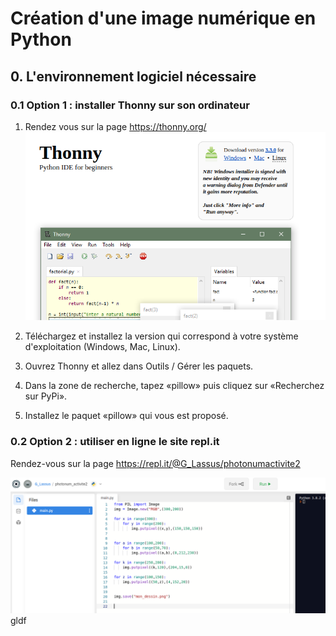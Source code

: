 # Création d'une image numérique en Python

## 0. L'environnement logiciel nécessaire

### 0.1 Option 1 : installer Thonny sur son ordinateur

1. Rendez vous sur la page https://thonny.org/
![](data/install_thonny.png)

2. Téléchargez et installez la version qui correspond à votre système d'exploitation (Windows, Mac, Linux).

3. Ouvrez Thonny et allez dans Outils / Gérer les paquets.
4. Dans la zone de recherche, tapez «pillow» puis cliquez sur «Recherchez sur PyPi».
5. Installez le paquet «pillow» qui vous est proposé.


### 0.2 Option 2 : utiliser en ligne le site repl.it

Rendez-vous sur la page https://repl.it/@G_Lassus/photonumactivite2

![](data/repl.png)
gldf
